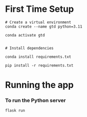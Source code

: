 # First Time Setup

```
# Create a virtual environment
conda create --name gtd python=3.11

conda activate gtd


# Install dependencies

conda install requirements.txt

pip install -r requirements.txt

```

# Running the app

### To run the Python server

```
flask run
```
